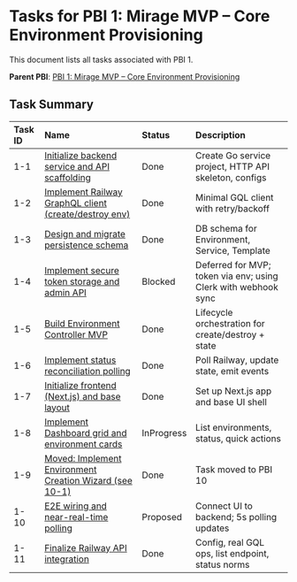 # Tasks for PBI 1: Mirage MVP – Core Environment Provisioning

This document lists all tasks associated with PBI 1.

**Parent PBI**: [PBI 1: Mirage MVP – Core Environment Provisioning](./prd.md)

## Task Summary

| Task ID | Name | Status | Description |
| :------ | :--------------------------------------- | :------- | :--------------------------------- |
| 1-1 | [Initialize backend service and API scaffolding](./1-1.md) | Done | Create Go service project, HTTP API skeleton, configs |
| 1-2 | [Implement Railway GraphQL client (create/destroy env)](./1-2.md) | Done | Minimal GQL client with retry/backoff |
| 1-3 | [Design and migrate persistence schema](./1-3.md) | Done | DB schema for Environment, Service, Template |
| 1-4 | [Implement secure token storage and admin API](./1-4.md) | Blocked | Deferred for MVP; token via env; using Clerk with webhook sync |
| 1-5 | [Build Environment Controller MVP](./1-5.md) | Done | Lifecycle orchestration for create/destroy + state |
| 1-6 | [Implement status reconciliation polling](./1-6.md) | Done | Poll Railway, update state, emit events |
| 1-7 | [Initialize frontend (Next.js) and base layout](./1-7.md) | Done | Set up Next.js app and base UI shell |
| 1-8 | [Implement Dashboard grid and environment cards](./1-8.md) | InProgress | List environments, status, quick actions |
| 1-9 | [Moved: Implement Environment Creation Wizard (see 10-1)](../10/10-1.md) | Done | Task moved to PBI 10 |
| 1-10 | [E2E wiring and near-real-time polling](./1-10.md) | Proposed | Connect UI to backend; 5s polling updates |
| 1-11 | [Finalize Railway API integration](./1-11.md) | Done | Config, real GQL ops, list endpoint, status norms |
